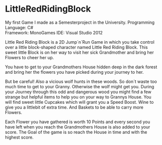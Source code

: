 # LittleRedRidingBlock

My first Game I made as a Semesterproject in the University.
Programming Language: C#  
Framework: MonoGames
IDE: Visual Studio 2012


Little Red Riding Block is a 2D Jump´n´Run Game in which you take control over a little block-shaped character named Little Red Riding Block.
This sweet little Block is on her way to visit her sick Grandmother and bring her Flowers to cheer her up.

You have to get to your Grandmothers House hidden deep in the dark forest and bring her the flowers you have picked during your journey to her.

But be careful! 
Also a vicious wolf hunts in these woods. So don´t waste too much time to get to your Granny.
Otherwise the wolf might get you.
During your Journey through this odd and dangerous wood you might find a few strange but helpful items to help you on your way to Grannys House. 
You will find sweet little Cupcakes which will grant you a Speed Boost. Wine to give you a littlebit of extra time.
And Baskets to be able to carry more Flowers.

Each Flower you have gathered is worth 10 Points and every second you have left when you reach the Grandmothers House is also added to your score.
The Goal of the game is so reach the House in time and with the highest score.


